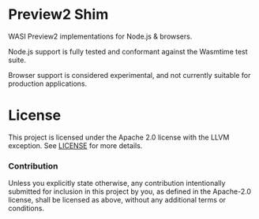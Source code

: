 # Preview2 Shim

WASI Preview2 implementations for Node.js & browsers.

Node.js support is fully tested and conformant against the Wasmtime test suite.

Browser support is considered experimental, and not currently suitable for production applications.

# License

This project is licensed under the Apache 2.0 license with the LLVM exception.
See [LICENSE](LICENSE) for more details.

### Contribution

Unless you explicitly state otherwise, any contribution intentionally submitted
for inclusion in this project by you, as defined in the Apache-2.0 license,
shall be licensed as above, without any additional terms or conditions.
